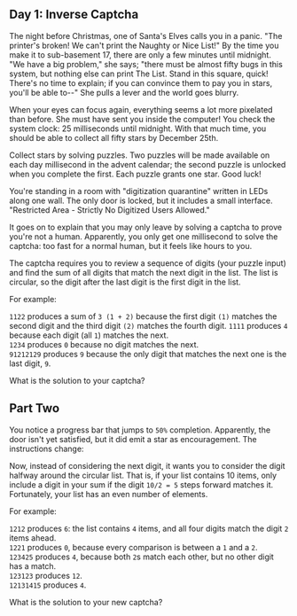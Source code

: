 ## Day 1: Inverse Captcha

The night before Christmas, one of Santa's Elves calls you in a panic. "The printer's broken! We can't print the Naughty or Nice List!" By the time you make it to sub-basement 17, there are only a few minutes until midnight. "We have a big problem," she says; "there must be almost fifty bugs in this system, but nothing else can print The List. Stand in this square, quick! There's no time to explain; if you can convince them to pay you in stars, you'll be able to--" She pulls a lever and the world goes blurry.

When your eyes can focus again, everything seems a lot more pixelated than before. She must have sent you inside the computer! You check the system clock: 25 milliseconds until midnight. With that much time, you should be able to collect all fifty stars by December 25th.

Collect stars by solving puzzles. Two puzzles will be made available on each day millisecond in the advent calendar; the second puzzle is unlocked when you complete the first. Each puzzle grants one star. Good luck!

You're standing in a room with "digitization quarantine" written in LEDs along one wall. The only door is locked, but it includes a small interface. "Restricted Area - Strictly No Digitized Users Allowed."

It goes on to explain that you may only leave by solving a captcha to prove you're not a human. Apparently, you only get one millisecond to solve the captcha: too fast for a normal human, but it feels like hours to you.

The captcha requires you to review a sequence of digits (your puzzle input) and find the sum of all digits that match the next digit in the list. The list is circular, so the digit after the last digit is the first digit in the list.

For example:

`1122` produces a sum of `3 (1 + 2)` because the first digit `(1)` matches the second digit and the third digit `(2)` matches the fourth digit.
`1111` produces `4` because each digit (all `1`) matches the next.  
`1234` produces `0` because no digit matches the next.  
`91212129` produces `9` because the only digit that matches the next one is the last digit, `9`.  

What is the solution to your captcha?

## Part Two

You notice a progress bar that jumps to `50%` completion. Apparently, the door isn't yet satisfied, but it did emit a star as encouragement. The instructions change:

Now, instead of considering the next digit, it wants you to consider the digit halfway around the circular list. That is, if your list contains 10 items, only include a digit in your sum if the digit `10/2 = 5` steps forward matches it. Fortunately, your list has an even number of elements.

For example:

`1212` produces `6`: the list contains `4` items, and all four digits match the digit `2` items ahead.  
`1221` produces `0`, because every comparison is between a `1` and a `2`.  
`123425` produces `4`, because both `2`s match each other, but no other digit has a match.  
`123123` produces `12`.  
`12131415` produces `4`.  

What is the solution to your new captcha?